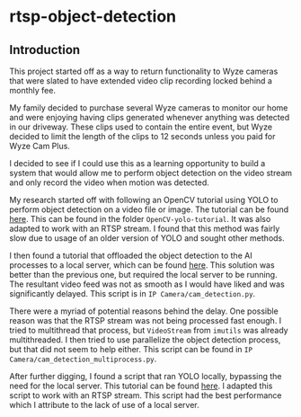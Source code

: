 # rtsp-object-detection

## Introduction

This project started off as a way to return functionality to
Wyze cameras that were slated to have extended video clip recording
locked behind a monthly fee.

My family decided to purchase several Wyze cameras to monitor our home and were enjoying
having clips generated whenever anything was detected in our driveway. These clips used to contain
the entire event, but Wyze decided to limit the length of the clips to 12 seconds unless you paid for Wyze Cam Plus.

I decided to see if I could use this as a learning opportunity to build a system that would allow me to
perform object detection on the video stream and only record the video when motion was detected.

My research started off with following an OpenCV tutorial using YOLO to perform object detection on a video file or
image. The tutorial can be found [here](https://opencv-tutorial.readthedocs.io/en/latest/yolo/yolo.html).
This can be found in the folder `OpenCV-yolo-tutorial`. It was also adapted to work with an RTSP stream.
I found that this method was fairly slow due to usage of an older version of YOLO and sought other methods.

I then found a tutorial that offloaded the object detection to the AI processes to a local server, which can be found [here](https://www.codeproject.com/Articles/5344693/Object-Detection-with-an-IP-Camera-using-Python-an).
This solution was better than the previous one, but required the local server to be running. 
The resultant video feed was not as smooth as I would have liked and was significantly delayed. This script is in `IP Camera/cam_detection.py`.

There were a myriad of potential reasons behind the delay. One possible reason was that the RTSP stream was not being processed
fast enough. I tried to multithread that process, but `VideoStream` from `imutils` was already multithreaded. I then tried to
use parallelize the object detection process, but that did not seem to help either. This script can be found in `IP Camera/cam_detection_multiprocess.py`.

After further digging, I found a script that ran YOLO locally, bypassing the need for the local server. 
This tutorial can be found [here](https://github.com/akash-agni/Real-Time-Object-Detection/blob/main/Object_Detection_Youtube.py).
I adapted this script to work with an RTSP stream. This script had the best performance which I attribute to the lack of use of a local server.